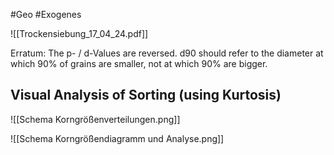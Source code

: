 #Geo #Exogenes 

![[Trockensiebung_17_04_24.pdf]]

Erratum: The p- / d-Values are reversed. d90 should refer to the diameter at which 90% of grains are smaller, not at which 90% are bigger.

## Visual Analysis of Sorting (using Kurtosis)

![[Schema Korngrößenverteilungen.png]]

![[Schema Korngrößendiagramm und Analyse.png]]